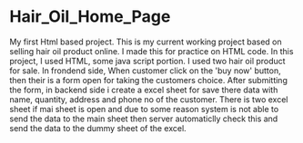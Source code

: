 # Hair_Oil_Home_Page
My first Html based project.
 This is my current working project based on selling hair oil product online. I made this for practice on HTML code. In this project, I used HTML, some java script portion. I used two hair oil product for sale. In frondend side, When customer click on the 'buy now' button, then their is a form open for taking the customers choice. After submitting the form, in backend side i create a excel sheet for save there data with name, quantity, address and phone no of the customer. There is two excel sheet if mai sheet is open and due to some reason system is not able to send the data to the main sheet then server automaticlly check this and send the data to the dummy sheet of the excel.
